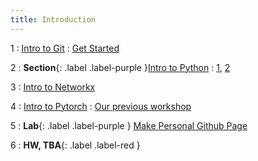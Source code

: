 ```yaml
---
title: Introduction 
---
```


1
: [Intro to Git](https://www.w3schools.com/git/)
  : [Get Started](https://www.w3schools.com/git/git_remote_getstarted.asp?remote=github)

2
: **Section**{: .label .label-purple }[Intro to Python](https://jakevdp.github.io/PythonDataScienceHandbook/)
  : [1](https://jakevdp.github.io/PythonDataScienceHandbook/01.00-ipython-beyond-normal-python.html), [2](https://jakevdp.github.io/PythonDataScienceHandbook/02.00-introduction-to-numpy.html)

3
: [Intro to Networkx](https://www.google.com/url?sa=t&rct=j&q=&esrc=s&source=web&cd=&cad=rja&uact=8&ved=2ahUKEwjFs-29gL2AAxXYS_EDHQqSBQIQFnoECBQQAQ&url=https%3A%2F%2Fnetworkx.org%2Fdocumentation%2Fstable%2Ftutorial.html&usg=AOvVaw2p5-LpTUQD9LyriyQfPK8Q&opi=89978449)

4
: [Intro to Pytorch]()
  : [Our previous workshop](https://github.com/mamintoosi-cs/pytorch-workshop)

5
: **Lab**{: .label .label-purple } [Make Personal Github Page](http://mamintoosi.ir/wp/%d8%a7%db%8c%d8%ac%d8%a7%d8%af-%d8%b5%d9%81%d8%ad%d9%87-%d8%b4%d8%ae%d8%b5%db%8c-%d8%af%d8%b1-%da%af%db%8c%d8%aa%d9%87%d8%a7%d8%a8/)

6
: **HW, TBA**{: .label .label-red }
